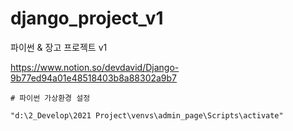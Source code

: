 # django_project_v1
파이썬 &amp; 장고 프로젝트 v1

https://www.notion.so/devdavid/Django-9b77ed94a01e48518403b8a88302a9b7

```shell
# 파이썬 가상환경 설정

"d:\2_Develop\2021 Project\venvs\admin_page\Scripts\activate"
```
